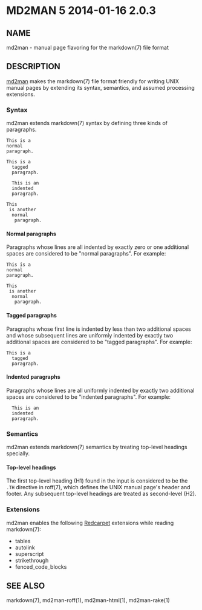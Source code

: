 # MD2MAN 5 2014-01-16 2.0.3

## NAME

md2man - manual page flavoring for the markdown(7) file format

## DESCRIPTION

[md2man] makes the markdown(7) file format friendly for writing UNIX manual
pages by extending its syntax, semantics, and assumed processing extensions.

### Syntax

md2man extends markdown(7) syntax by defining three kinds of paragraphs.

    This is a
    normal
    paragraph.

    This is a
      tagged
      paragraph.

      This is an
      indented
      paragraph.

    This
     is another
      normal
       paragraph.

#### Normal paragraphs

Paragraphs whose lines are all indented by exactly zero or one additional
spaces are considered to be "normal paragraphs".  For example:

    This is a
    normal
    paragraph.

    This
     is another
      normal
       paragraph.

#### Tagged paragraphs

Paragraphs whose first line is indented by less than two additional spaces and
whose subsequent lines are uniformly indented by exactly two additional spaces
are considered to be "tagged paragraphs".  For example:

    This is a
      tagged
      paragraph.

#### Indented paragraphs

Paragraphs whose lines are all uniformly indented by exactly two additional
spaces are considered to be "indented paragraphs".  For example:

      This is an
      indented
      paragraph.

### Semantics

md2man extends markdown(7) semantics by treating top-level headings specially.

#### Top-level headings

The first top-level heading (H1) found in the input is considered to be the
`.TH` directive in roff(7), which defines the UNIX manual page's header and
footer.  Any subsequent top-level headings are treated as second-level (H2).

### Extensions

md2man enables the following [Redcarpet] extensions while reading markdown(7):

  * tables
  * autolink
  * superscript
  * strikethrough
  * fenced\_code\_blocks

## SEE ALSO

markdown(7), md2man-roff(1), md2man-html(1), md2man-rake(1)

[md2man]: https://github.com/sunaku/md2man
[Redcarpet]: https://github.com/vmg/redcarpet
